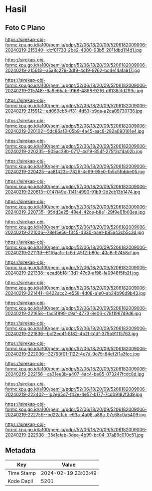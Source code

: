 # Hasil

## Foto C Plano

https://sirekap-obj-formc.kpu.go.id/a100/pemilu/pdpr/52/06/18/20/09/5206182009006-20240219-215340--dcf01733-2be2-4000-93b5-2011dbd114d1.jpg

https://sirekap-obj-formc.kpu.go.id/a100/pemilu/pdpr/52/06/18/20/09/5206182009006-20240219-215613--a5a8c279-0df9-4c19-9762-bc4e14afa917.jpg

https://sirekap-obj-formc.kpu.go.id/a100/pemilu/pdpr/52/06/18/20/09/5206182009006-20240219-215748--9a9e65ab-9168-4898-92f6-d6138cfd299c.jpg

https://sirekap-obj-formc.kpu.go.id/a100/pemilu/pdpr/52/06/18/20/09/5206182009006-20240219-215912--ed069cb5-ff31-4d53-b9da-a2ca09730736.jpg

https://sirekap-obj-formc.kpu.go.id/a100/pemilu/pdpr/52/06/18/20/09/5206182009006-20240219-220102--5dc86af3-05b9-4a45-aac8-282a090101e4.jpg

https://sirekap-obj-formc.kpu.go.id/a100/pemilu/pdpr/52/06/18/20/09/5206182009006-20240219-220235--905ac39b-0717-4d19-854f-275f3cf4a02b.jpg

https://sirekap-obj-formc.kpu.go.id/a100/pemilu/pdpr/52/06/18/20/09/5206182009006-20240219-220425--aa81423c-7826-4c99-95e0-fb5c5fbbbe05.jpg

https://sirekap-obj-formc.kpu.go.id/a100/pemilu/pdpr/52/06/18/20/09/5206182009006-20240219-220613--0147f49e-1141-4990-91b9-2d2eb13b1474.jpg

https://sirekap-obj-formc.kpu.go.id/a100/pemilu/pdpr/52/06/18/20/09/5206182009006-20240219-220735--95dd3e25-48e4-42ce-b8e1-29f9e61b03ea.jpg

https://sirekap-obj-formc.kpu.go.id/a100/pemilu/pdpr/52/06/18/20/09/5206182009006-20240219-221006--78e15e56-f345-4330-bae1-b95a43cb5c3d.jpg

https://sirekap-obj-formc.kpu.go.id/a100/pemilu/pdpr/52/06/18/20/09/5206182009006-20240219-221139--61f6aa1c-fc6d-45f2-b80e-40c8c97458cf.jpg

https://sirekap-obj-formc.kpu.go.id/a100/pemilu/pdpr/52/06/18/20/09/5206182009006-20240219-221338--ecad8b18-13d1-47c9-af98-fa0948f5fb2f.jpg

https://sirekap-obj-formc.kpu.go.id/a100/pemilu/pdpr/52/06/18/20/09/5206182009006-20240219-221441--8422acc2-e558-4d08-a1e0-ab24b96d9b43.jpg

https://sirekap-obj-formc.kpu.go.id/a100/pemilu/pdpr/52/06/18/20/09/5206182009006-20240219-221658--fac5f899-c9af-4773-8e06-c78f196749d6.jpg

https://sirekap-obj-formc.kpu.go.id/a100/pemilu/pdpr/52/06/18/20/09/5206182009006-20240219-221836--bcf2ed4f-8f82-4b2f-b1df-375b91115763.jpg

https://sirekap-obj-formc.kpu.go.id/a100/pemilu/pdpr/52/06/18/20/09/5206182009006-20240219-222036--32793f01-1122-4e7d-9e75-84ef2f1a3fcc.jpg

https://sirekap-obj-formc.kpu.go.id/a100/pemilu/pdpr/52/06/18/20/09/5206182009006-20240219-222156--ca31ee3b-a407-4ac4-be85-073247fcdc8d.jpg

https://sirekap-obj-formc.kpu.go.id/a100/pemilu/pdpr/52/06/18/20/09/5206182009006-20240219-222402--1b2e65d7-f42e-4e57-b177-7cd09182f3d9.jpg

https://sirekap-obj-formc.kpu.go.id/a100/pemilu/pdpr/52/06/18/20/09/5206182009006-20240219-222759--bd22a1cb-e93a-4a08-a88a-07c68c0a5409.jpg

https://sirekap-obj-formc.kpu.go.id/a100/pemilu/pdpr/52/06/18/20/09/5206182009006-20240219-222938--35a1efab-3dee-4b99-bc04-37a89c010c51.jpg


## Metadata

| Key        | Value               |
| ---------- | ------------------- |
| Time Stamp | 2024-02-19 23:03:49 |
| Kode Dapil | 5201                |



